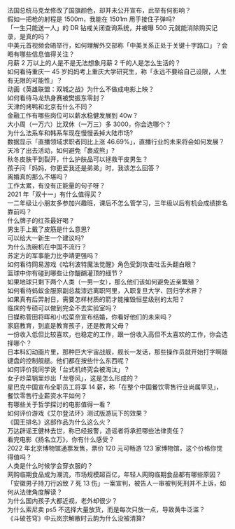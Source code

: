 法国总统马克龙修改了国旗颜色，却并未公开宣布，此举有何影响？  
假如一把枪的射程是 1500m，我能在 1501m 用手接住子弹吗?  
「一生只能送一人」的 DR 钻戒关闭查询系统，并被曝 500 元就能消除购买记录，是真的吗？  
中美元首视频会晤举行，如何理解外交部称「中美关系正处于关键十字路口」？会晤有哪些信息值得关注？  
月薪 2 万以上的人是不是无法想象月薪 2 千的人是怎么生活的？  
如何看待重庆一 45 岁妈妈考上重庆大学研究生，称「永远不要给自己设限，人生有无限的可能性」？  
动画《英雄联盟：双城之战》为什么不做成电影上映？  
如何看待马龙热身赛被樊振东零封？  
天津的烤鸭和北京有什么不同？  
金融工作有哪些岗位可以薪水稳健发展到 40w ?  
大小周（一万六）比双休（一万三）多 3000，你会选哪个？  
为什么法系车和韩系车现在慢慢丢掉大陆市场?  
数据显示「直播领域求职者同比上涨 46.69%」，直播行业的未来将会如何发展？  
天冷了出去活动，如何避免「裹成熊」?  
秋冬皮肤干到裂开，什么护肤品可以拯救干皮男生？  
孩子问「妈妈，你更爱我还是弟弟」时，我该怎么回答？  
离婚真的那么不堪吗？  
工作太累，有没有正能量的句子呀？  
2021 年「双十一」有什么值得买？  
一二年级让小朋友多参加兴趣班，课后不怎么管学习，三年级以后有机会成绩排名靠前吗？  
什么牌子的红茶最好喝？  
男生手上戴了皮筋是什么意思?  
可以给大一新生一个建议吗?  
为什么洗碗机在中国不流行？  
苏定方的军事能力比李靖更强吗？  
如何看待网易游戏《哈利波特魔法觉醒》角色受到攻击吐舌头翻白眼？  
篮球中你有碰到哪些让你醍醐灌顶的细节？  
如果地球只剩下两个人类（一男一女），那么他们该如何避免近亲繁殖？  
如何看待蚂蚁金服原副总裁漆远离职阿里，入职复旦大学、回归学术界？  
如果真有后羿射日，需要怎样材质的箭才能摧毁恒星级别的太阳？  
临床的专硕可以做到完全不去实验室吗？  
日媒称菅田将晖和小松菜奈宣布结婚，你看好他们的未来吗？  
家庭教育，到底是教育孩子，还是教育父母？  
一份收入低但比较喜欢，也稳定的工作，跟一份收入高但不太喜欢的工作，你会选择哪个？  
日本科幻动画片里，那种巨大宇宙战舰，舰长一发话，那些操作员就开始打字啊敲键盘的控制舰艇。他们都在按些什么东西呢？  
如何评价我同学说「台式机终究会被淘汰」？  
女子炒菜锅里炒出「龙卷风」，这是怎么形成的？  
星巴克中国宣布全职员工将享 14 薪，称「在整个中国餐饮零售行业尚属罕见」，餐饮零售行业薪资水平如何？  
有哪些关于哲学探讨的电影值得一看？  
如何评价游戏《艾尔登法环》测试版游玩下的效果？  
《国王排名》这部作品为什么这么火？  
万达辟谣王健林去世，称已经报警，造谣者将承担哪些法律责任？  
看完电影《扬名立万》，你有什么感受？  
2022 年北京博物馆通票发售，票价 120 元可畅游 123 家博物馆，这个价格你觉得值吗？  
人类是什么时候学会穿衣服的？  
网购临期食品成为潮流，市场规模超百亿，年轻人网购临期食品都有哪些原因？  
「安徽男子持刀行凶致 7 死 13 伤」一案宣判，被告人一审被判死刑并不上诉，如何从法律角度解读？  
为什么国内孩子大都近视，老外却很少？  
为什么索尼卖 ps5 不选择大量放货，而是每次只放一点，导致黄牛泛滥？  
《斗破苍穹》中云岚宗解散时云韵为什么没被清算?  

